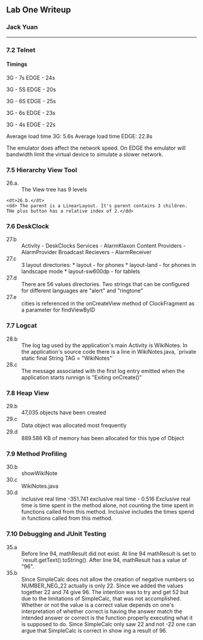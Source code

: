 ## Lab One Writeup
### Jack Yuan

---


### 7.2 Telnet

#### Timings

3G - 7s
EDGE - 24s

3G - 5S
EDGE - 20s

3G - 6S
EDGE - 25s

3G - 6s
EDGE - 23s

3G - 4s
EDGE - 22s

Average load time 3G: 5.6s
Average load time EDGE: 22.8s

The emulator does affect the network speed. On EDGE the emulator will bandwidth limit the virtual device to simulate a slower network.

### 7.5 Hierarchy View Tool

<dl>
    <dt>26.a.</dt>
    <dd> The View tree has 9 levels </dd>

    <dt>26.b.</dt>
    <dd> The parent is a LinearLayout. It's parent contains 3 children. THe plus button has a relative index of 2.</dd>
</dl>

### 7.6 DeskClock

<dl>
    <dt>27.b</dt>
    <dd>
Activity - DeskClocks
	<activity android:name="DeskClock"
                android:label="@string/app_label"
                android:theme="@style/DeskClock"
                android:icon="@mipmap/ic_launcher_alarmclock"
                android:launchMode="singleTask"
                >
Services - AlarmKlaxon
	<service android:name="AlarmKlaxon"
                android:exported="false"
                android:description="@string/alarm_klaxon_service_desc">
            <intent-filter>
                <action android:name="com.android.deskclock.ALARM_ALERT" />
            </intent-filter>
        </service>
Content Providers - AlarmProvider
	<provider android:name="AlarmProvider"
                android:authorities="com.android.deskclock"
                android:exported="false" />
Broadcast Recievers - AlarmReceiver
	<receiver android:name="AlarmReceiver"
                android:exported="false">
            <intent-filter>
                <action android:name="com.android.deskclock.ALARM_ALERT" />
                <action android:name="alarm_killed" />
                <action android:name="cancel_snooze" />
            </intent-filter>
        </receiver>
    </dd>
    <dt>27.c</dt>
    <dd>3 layout directories:
      * layout - for phones
      * layout-land - for phones in landscape mode
      * layout-sw600dp - for tablets
    </dd>
    <dt>27.d</dt> 
    <dd>There are 56 values directories. Two strings that can be configured for different languages are "alert" and "ringtone"</dd> 
    <dt>27.e</dt> 
    <dd>cities is referenced in the onCreateView method of ClockFragment as a parameter for findViewByID
</dl>

### 7.7 Logcat

<dl>
    <dt>28.b</dt> 
    <dd>The log tag used by the application's main Activity is WikiNotes. In the application's source code there is a line in WikiNotes.java, `private static final String TAG = "WikiNotes"`
    </dd> 
    <dt>28.c</dt> 
    <dd> The message associated with the first log entry emitted when the application starts runnign is "Exiting onCreate()"
    </dd>
</dl>

### 7.8 Heap View

<dl>
    <dt>29.b</dt>
      <dd>47,035 objects have been created</dd>
    <dt>29.c</dt>
      <dd>Data object was allocated most frequently</dd>
    <dt>29.d</dt>
      <dd>889.586 KB of memory has been allocated for this type of Object</dd>
</dl>

### 7.9 Method Profiling

<dl>
    <dt>30.b</dt>
      <dd>showWikiNote</dd>
    <dt>30.c</dt> 
      <dd>WikiNotes.java</dd>
    <dt>30.d</dt> 
      <dd>
      inclusive real time -351.741
      exclusive real time - 0.516
      Exclusive real time is time spent in the method alone, not counting the time spent in functions called from this method. Inclusive includes the times spend in functions called from this method. 
    </dd>
</dl>

### 7.10 Debugging and JUnit Testing

<dl> 
    <dt>35.a</dt>
      <dd>Before line 94, mathResult did not exist. At line 94 mathResult is set to `result.getText().toString(). After line 94, mathResult has a value of "96".</dd>
    <dt>35.b</dt>
      <dd>Since SimpleCalc does not allow the creation of negative numbers so NUMBER_NEG_22 actually is only 22. Since we added the values together 22 and 74 give 96. The intention was to try and get 52 but due to the limitations of SimpleCalc, that was not accomplished. Whether or not the value is a correct value depends on one's interpretation of whether correct is having the answer match the intended answer or correct is the function properly executing what it is supposed to do. Since SimpleCalc only saw 22 and not -22 one can argue that SimpleCalc is correct in show ing a result of 96.</dd>
</dl>
